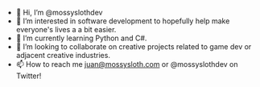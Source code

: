 - 👋 Hi, I’m @mossyslothdev
- 👀 I’m interested in software development to hopefully help make everyone's lives a a bit easier.
- 🌱 I’m currently learning Python and C#.
- 💞️ I’m looking to collaborate on creative projects related to game dev or adjacent creative industries.
- 📫 How to reach me juan@mossysloth.com or @mossyslothdev on Twitter!

<!---
mossyslothdev/mossyslothdev is a ✨ special ✨ repository because its `README.md` (this file) appears on your GitHub profile.
You can click the Preview link to take a look at your changes.
--->
